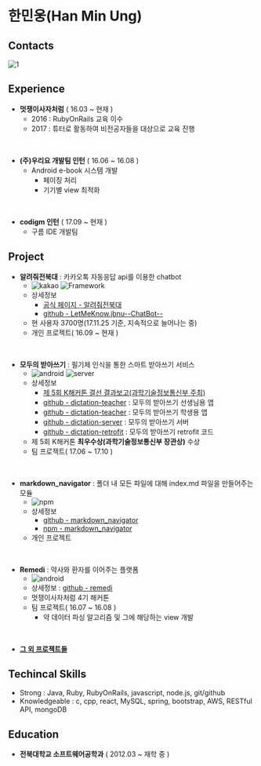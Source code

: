 # 한민웅(Han Min Ung)

## Contacts

![1](https://img.shields.io/badge/email-hmu332233%40gmail.com-green.svg)

## Experience

- **멋쟁이사자처럼** ( 16.03 ~ 현재 )
  - 2016 : RubyOnRails 교육 이수
  - 2017 : 튜터로 활동하여 비전공자들을 대상으로 교육 진행
<br/>

- **(주)우리요 개발팀 인턴** ( 16.06 ~ 16.08 )
  - Android e-book 시스템 개발
    - 페이징 처리
    - 기기별 view 최적화
<br/>

- **codigm 인턴** ( 17.09 ~ 현재 )
  - 구름 IDE 개발팀


## Project

- **알려줘전북대** : 카카오톡 자동응답 api를 이용한 chatbot
  - ![kakao](https://img.shields.io/badge/platform-kakaotalk-yellow.svg) ![Framework](https://img.shields.io/badge/framework-RubyOnRails-red.svg)
  - 상세정보
    - [공식 페이지 - 알려줘전북대](https://pf.kakao.com/_LffxoM)
    - [github - LetMeKnow.jbnu--ChatBot--](https://github.com/hmu332233/LetMeKnow.jbnu--ChatBot--)
  - 현 사용자 3700명(17.11.25 기준, 지속적으로 늘어나는 중)
  - 개인 프로젝트( 16.09 ~ 현재 )  
<br/>

- **모두의 받아쓰기** : 필기체 인식을 통한 스마트 받아쓰기 서비스
  - ![android](https://img.shields.io/badge/platform-android-green.svg) ![server](https://img.shields.io/badge/server-nodejs-yellowgreen.svg)
  - 상세정보
    - [제 5회 K해커톤 결선 결과보고(과학기술정보통신부 주최)](http://appcenter.kr/archives/10137)
    - [github - dictation-teacher](https://github.com/dohun94/dictation_teacher) : 모두의 받아쓰기 선생님용 앱
    - [github - dictation-teacher](https://github.com/dohun94/dictation_user) : 모두의 받아쓰기 학생용 앱
    - [github - dictation-server](https://github.com/hmu332233/dictation-server) : 모두의 받아쓰기 서버
    - [github - dictation-retrofit](https://github.com/hmu332233/dictation-retrofit) : 모두의 받아쓰기 retrofit 코드
  - 제 5회 K해커톤 **최우수상(과학기술정보통신부 장관상)** 수상
  - 팀 프로젝트( 17.06 ~ 17.10 )  
<br/>

- **markdown_navigator** : 폴더 내 모든 파일에 대해 index.md 파일을 만들어주는 모듈
  - ![npm](https://img.shields.io/badge/npm-v.0.2.0-red.svg)
  - 상세정보
    - [github - markdown_navigator](https://github.com/hmu332233/markdown_navigator)
    - [npm - markdown_navigator](https://www.npmjs.com/package/markdown_navigator)
  - 개인 프로젝트
<br/>

- **Remedi** : 약사와 환자를 이어주는 플랫폼
  - ![android](https://img.shields.io/badge/platform-android-green.svg)
  - 상세정보 : [github - remedi](https://github.com/hmu332233/remedi)
  - 멋쟁이사자처럼 4기 해커톤
  - 팀 프로젝트( 16.07 ~ 16.08 )
    - 약 데이터 파싱 알고리즘 및 그에 해당하는 view 개발
<br/>

- **[그 외 프로젝트들](/PROJECT.md)**

## Techincal Skills
  - Strong : Java, Ruby, RubyOnRails, javascript, node.js, git/github
  - Knowledgeable : c, cpp, react, MySQL, spring, bootstrap, AWS, RESTful API, mongoDB

## Education

- **전북대학교 소프트웨어공학과** ( 2012.03 ~ 재학 중 )
